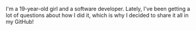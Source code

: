 I'm a 19-year-old girl and a software developer. Lately, I've been getting a lot of questions about how I did it, which is why I decided to share it all in my GitHub!
<!---
AlissaToll/AlissaToll is a ✨ special ✨ repository because its `README.md` (this file) appears on your GitHub profile.
You can click the Preview link to take a look at your changes.
--->
